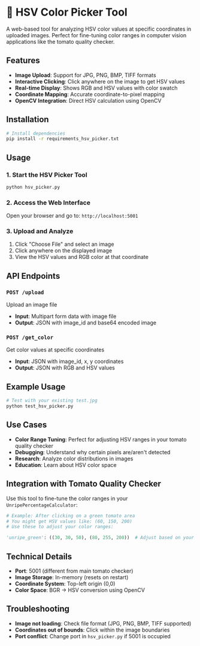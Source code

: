 # 🎨 HSV Color Picker Tool

A web-based tool for analyzing HSV color values at specific coordinates in uploaded images. Perfect for fine-tuning color ranges in computer vision applications like the tomato quality checker.

## Features

- **Image Upload**: Support for JPG, PNG, BMP, TIFF formats
- **Interactive Clicking**: Click anywhere on the image to get HSV values
- **Real-time Display**: Shows RGB and HSV values with color swatch
- **Coordinate Mapping**: Accurate coordinate-to-pixel mapping
- **OpenCV Integration**: Direct HSV calculation using OpenCV

## Installation

```bash
# Install dependencies
pip install -r requirements_hsv_picker.txt
```

## Usage

### 1. Start the HSV Picker Tool
```bash
python hsv_picker.py
```

### 2. Access the Web Interface
Open your browser and go to: `http://localhost:5001`

### 3. Upload and Analyze
1. Click "Choose File" and select an image
2. Click anywhere on the displayed image
3. View the HSV values and RGB color at that coordinate

## API Endpoints

### `POST /upload`
Upload an image file
- **Input**: Multipart form data with image file
- **Output**: JSON with image_id and base64 encoded image

### `POST /get_color`
Get color values at specific coordinates
- **Input**: JSON with image_id, x, y coordinates
- **Output**: JSON with RGB and HSV values

## Example Usage

```python
# Test with your existing test.jpg
python test_hsv_picker.py
```

## Use Cases

- **Color Range Tuning**: Perfect for adjusting HSV ranges in your tomato quality checker
- **Debugging**: Understand why certain pixels are/aren't detected
- **Research**: Analyze color distributions in images
- **Education**: Learn about HSV color space

## Integration with Tomato Quality Checker

Use this tool to fine-tune the color ranges in your `UnripePercentageCalculator`:

```python
# Example: After clicking on a green tomato area
# You might get HSV values like: (60, 150, 200)
# Use these to adjust your color ranges:

'unripe_green': ((30, 30, 50), (80, 255, 200))  # Adjust based on your findings
```

## Technical Details

- **Port**: 5001 (different from main tomato checker)
- **Image Storage**: In-memory (resets on restart)
- **Coordinate System**: Top-left origin (0,0)
- **Color Space**: BGR → HSV conversion using OpenCV

## Troubleshooting

- **Image not loading**: Check file format (JPG, PNG, BMP, TIFF supported)
- **Coordinates out of bounds**: Click within the image boundaries
- **Port conflict**: Change port in `hsv_picker.py` if 5001 is occupied
